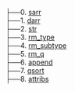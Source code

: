 
├──0. [sarr](nvhead/Images/accept.0.png)  <br>
├──1. [darr](nvhead/Images/accept.0.png)  <br>
├──2. [str](nvhead/Images/accept.0.png)  <br>
├──3. [rm_type](nvhead/Images/accept.1.png)  <br>
├──4. [rm_subtype](nvhead/Images/accept.1.png)  <br>
├──5. [rm_q](nvhead/Images/accept.3.png)  <br>
├──6. [append](nvhead/Images/accept.2.png)  <br>
├──7. [qsort](nvhead/Images/accept.2.png)  <br>
├──8. [attribs](nvhead/Images/accept.4.png)  <br>
